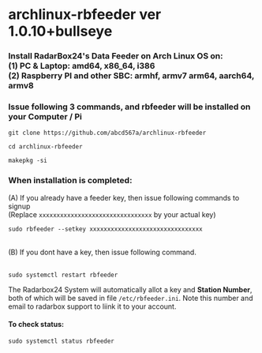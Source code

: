 # archlinux-rbfeeder ver 1.0.10+bullseye 

### Install RadarBox24's Data Feeder on Arch Linux OS on: <br> (1) PC & Laptop: amd64, x86_64, i386  </br> (2) Raspberry PI and other SBC: armhf, armv7 arm64, aarch64, armv8 </br>

### Issue following 3 commands, and rbfeeder will be installed on your Computer / Pi </br>

```
git clone https://github.com/abcd567a/archlinux-rbfeeder
```
```
cd archlinux-rbfeeder
```
```
makepkg -si
```

### When installation is completed:
(A) If you already have a feeder key, then issue following commands to signup  </br>
(Replace `xxxxxxxxxxxxxxxxxxxxxxxxxxxxxxxx` by your actual key)</br>

```
sudo rbfeeder --setkey xxxxxxxxxxxxxxxxxxxxxxxxxxxxxxxx
```
</br>
(B) If you dont have a key, then issue following command. </br>
</br>

```
sudo systemctl restart rbfeeder
```

The Radarbox24 System will automatically allot a key and **Station Number**, both of which will be saved in file `/etc/rbfeeder.ini`. Note this number and email to radarbox support to liink it to your account. </br>


#### To check status:
```
sudo systemctl status rbfeeder  

```

</br>
